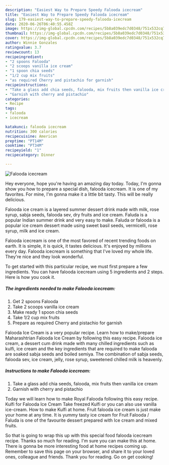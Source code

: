 ```yaml
---
description: "Easiest Way to Prepare Speedy Falooda icecream"
title: "Easiest Way to Prepare Speedy Falooda icecream"
slug: 179-easiest-way-to-prepare-speedy-falooda-icecream
date: 2020-06-26T06:40:55.458Z
image: https://img-global.cpcdn.com/recipes/5b8a039edc7d0348/751x532cq70/falooda-icecream-recipe-main-photo.jpg
thumbnail: https://img-global.cpcdn.com/recipes/5b8a039edc7d0348/751x532cq70/falooda-icecream-recipe-main-photo.jpg
cover: https://img-global.cpcdn.com/recipes/5b8a039edc7d0348/751x532cq70/falooda-icecream-recipe-main-photo.jpg
author: Winnie Gonzales
ratingvalue: 3.7
reviewcount: 13
recipeingredient:
- "2 spoons Falooda"
- "2 scoops vanilla ice cream"
- "1 spoon chia seeds"
- "1/2 cup mix fruits"
- "as required Cherry and pistachio for garnish"
recipeinstructions:
- "Take a glass add chia seeds, falooda, mix fruits then vanilla ice cream"
- "Garnish with cherry and pistachio"
categories:
- Recipe
tags:
- falooda
- icecream

katakunci: falooda icecream 
nutrition: 300 calories
recipecuisine: American
preptime: "PT14M"
cooktime: "PT34M"
recipeyield: "1"
recipecategory: Dinner

---
```



![Falooda icecream](https://img-global.cpcdn.com/recipes/5b8a039edc7d0348/751x532cq70/falooda-icecream-recipe-main-photo.jpg)

Hey everyone, hope you're having an amazing day today. Today, I'm gonna show you how to prepare a special dish, falooda icecream. It is one of my favorites. For mine, I'm gonna make it a little bit tasty. This will be really delicious.

Falooda ice cream is a layered summer dessert drink made with milk, rose syrup, sabja seeds, falooda sev, dry fruits and ice cream. Faluda is a popular Indian summer drink and very easy to make. Faluda or falooda is a popular ice cream dessert made using sweet basil seeds, vermicelli, rose syrup, milk and ice cream.

Falooda icecream is one of the most favored of recent trending foods on earth. It is simple, it is quick, it tastes delicious. It's enjoyed by millions every day. Falooda icecream is something that I've loved my whole life. They're nice and they look wonderful.


To get started with this particular recipe, we must first prepare a few ingredients. You can have falooda icecream using 5 ingredients and 2 steps. Here is how you cook it.

<!--inarticleads1-->

##### The ingredients needed to make Falooda icecream:

1. Get 2 spoons Falooda
1. Take 2 scoops vanilla ice cream
1. Make ready 1 spoon chia seeds
1. Take 1/2 cup mix fruits
1. Prepare as required Cherry and pistachio for garnish


Falooda Ice Cream is a very popular recipe. Learn how to make/prepare Maharashtrian Falooda Ice Cream by following this easy recipe. Falooda ice cream, a dessert cum drink made with many chilled ingredients such as kulfi, ice cream and the key ingredients that are required to make falooda are soaked sabja seeds and boiled semiya. The combination of sabja seeds, falooda sev, ice cream, jelly, rose syrup, sweetened chilled milk is heavenly. 

<!--inarticleads2-->

##### Instructions to make Falooda icecream:

1. Take a glass add chia seeds, falooda, mix fruits then vanilla ice cream
1. Garnish with cherry and pistachio


Today we will learn how to make Royal Falooda following this easy recipe. Kulfi for Falooda Ice Cream Take freezed Kulfi or you can also use vanilla ice-cream. How to make Kulfi at home. Fruit falooda ice cream is just make your home at any time. It is yummy tasty ice cream for Fruit Falooda / Faluda is one of the favourite dessert prepared with Ice cream and mixed fruits. 

So that is going to wrap this up with this special food falooda icecream recipe. Thanks so much for reading. I'm sure you can make this at home. There is gonna be more interesting food at home recipes coming up. Remember to save this page on your browser, and share it to your loved ones, colleague and friends. Thank you for reading. Go on get cooking!
